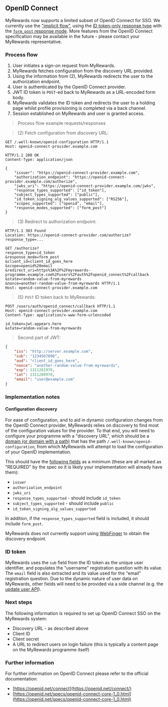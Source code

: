 ## OpenID Connect

MyRewards now supports a limited subset of OpenID Connect for SSO. We currently use the ["implicit flow"](https://openid.net/specs/openid-connect-core-1_0.html#ImplicitFlowAuth), using the [ID token-only response type](https://openid.net/specs/oauth-v2-multiple-response-types-1_0.html#id_token) with the [`form_post` response mode](https://openid.net/specs/oauth-v2-form-post-response-mode-1_0.html). More features from the OpenID Connect specification may be available in the future - please contact your MyRewards representative.

### Process flow

1. User initiates a sign-on request from MyRewards.
2. MyRewards fetches configuration from the discovery URL provided.
3. Using the information from (2), MyRewards redirects the user to the authorization endpoint.
4. User is authenticated by the OpenID Connect provider.
5. JWT ID token is `POST`-ed back to MyRewards as a URL-encoded form body.
6. MyRewards validates the ID token and redirects the user to a holding page whilst profile provisioning is completed via a back channel.
7. Session established on MyRewards and user is granted access.

> Process flow example requests/responses

> (2) Fetch configuration from discovery URL:

```http
GET /.well-known/openid-configuration HTTP/1.1
Host: openid-connect-provider.example.com
```

```http
HTTP/1.1 200 OK
Content-Type: application/json

{
    "issuer": "https://openid-connect-provider.example.com",
    "authorization_endpoint": "https://openid-connect-provider.example.com/authorize",
    "jwks_uri": "https://openid-connect-provider.example.com/jwks",
    "response_types_supported": ["id_token"],
    "subject_types_supported": ["public"],
    "id_token_signing_alg_values_supported": ["RS256"],
    "scopes_supported": ["openid", "email"],
    "response_modes_supported": ["form_post"]
}
```

> (3) Redirect to authorization endpoint:

```http
HTTP/1.1 303 Found
Location: https://openid-connect-provider.com/authorize?response_type=...
```

```http
GET /authorize?
response_type=id_token
&response_mode=form_post
&client_id=client_id_goes_here
&scope=openid%20email
&redirect_uri=https%3A%2F%2Fmyrewards-programme.example.com%2Fusers%2Fauth%2Fopenid_connect%2Fcallback
&state=random-value-from-myrewards
&nonce=another-random-value-from-myrewards HTTP/1.1
Host: openid-connect-provider.example.com
```

> (5) `POST` ID token back to MyRewards:

```http
POST /users/auth/openid_connect/callback HTTP/1.1
Host: openid-connect-provider.example.com
Content-Type: application/x-www-form-urlencoded

id_token=jwt.appears.here
&state=random-value-from-myrewards
```

> Second part of JWT:

```json
{
    "iss": "http://server.example.com",
    "sub": "1234567890",
    "aud": "client_id_goes_here",
    "nonce": "another-random-value-from-myrewards",
    "exp": 1311281970,
    "iat": 1311280970,
    "email": "user@example.com"
}
```

### Implementation notes

#### Configuration discovery

For ease of configuration, and to aid in dynamic configuration changes from the OpenID Connect provider, MyRewards relies on discovery to find most of the configuration values for the provider. To that end, you will need to configure your programme with a "discovery URL", which should be a [domain (or domain with a path)](https://openid.net/specs/openid-connect-discovery-1_0.html#ProviderConfig) that has the path `/.well-known/openid-configuration`, from which MyRewards will attempt to load the configuration of your OpenID implementation.

This should have the [following fields](https://openid.net/specs/openid-connect-discovery-1_0.html#ProviderMetadata) as a minimum (these are all marked as "REQUIRED" by the spec so it is likely your implementation will already have them):

- `issuer`
- `authorization_endpoint`
- `jwks_uri`
- `response_types_supported` - should include `id_token`
- `subject_types_supported` - should include `public`
- `id_token_signing_alg_values_supported`

In addition, if the `response_types_supported` field is included, it should include `form_post`.

MyRewards does not currently support using [WebFinger](https://openid.net/specs/openid-connect-discovery-1_0.html#IssuerDiscovery) to obtain the discovery endpoint.

### ID token

MyRewards uses the `sub` field from the ID token as the unique user identifier, and populates the "username" registration question with its value. The `email` field is also extracted and its value used for the "email" registration question. Due to the dynamic nature of user data on MyRewards, other fields will need to be provided via a side channel (e.g. the [update user API](#core-users-update-a-user)).

### Next steps

The following information is required to set up OpenID Connect SSO on the MyRewards system:

- Discovery URL - as described above
- Client ID
- Client secret
- A URL to redirect users on login failure (this is typically a content page on the MyRewards programme itself)

### Further information

For further information on OpenID Connect please refer to the official documentation:

- [https://openid.net/connect](https://openid.net/connect/)
- [https://openid.net/specs/openid-connect-core-1_0.html](https://openid.net/specs/openid-connect-core-1_0.html)
